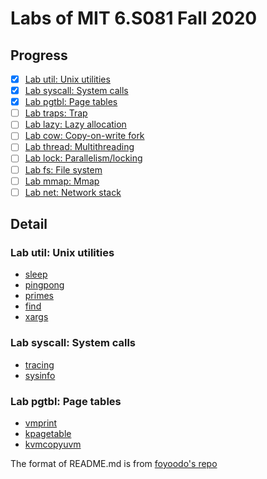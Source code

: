 # Labs of MIT 6.S081 Fall 2020

## Progress

- [x] [Lab util: Unix utilities](https://github.com/YitaoDeng/xv6-labs-2020/tree/util)
- [x] [Lab syscall: System calls](https://github.com/YitaoDeng/xv6-labs-2020/tree/syscall)
- [x] [Lab pgtbl: Page tables](https://github.com/YitaoDeng/xv6-labs-2020/tree/pgtbl)
- [ ] [Lab traps: Trap]()
- [ ] [Lab lazy: Lazy allocation]()
- [ ] [Lab cow: Copy-on-write fork]()
- [ ] [Lab thread: Multithreading]()
- [ ] [Lab lock: Parallelism/locking]()
- [ ] [Lab fs: File system]()
- [ ] [Lab mmap: Mmap]()
- [ ] [Lab net: Network stack]()

## Detail

### Lab util: Unix utilities

- [sleep](https://github.com/YitaoDeng/xv6-labs-2020/commit/e88459dcb1166282e0dd043c8bfb713851bef2cf)
- [pingpong](https://github.com/YitaoDeng/xv6-labs-2020/commit/55a70acfe5af455b3c21f45e8f92de97a0fae185)
- [primes](https://github.com/YitaoDeng/xv6-labs-2020/commit/2b5356afc68059970d12e9c8fd485402832c4973)
- [find](https://github.com/YitaoDeng/xv6-labs-2020/commit/ce5e34a0a42bc540fb302f2278b7584026ab94a8)
- [xargs](https://github.com/YitaoDeng/xv6-labs-2020/commit/c7c24673100ea383423f5b8d2520e5ef49300dde)

### Lab syscall: System calls

- [tracing](https://github.com/YitaoDeng/xv6-labs-2020/commit/6a393f8ea3ceeb9cb7dd45f9836e92641353fd33)
- [sysinfo](https://github.com/YitaoDeng/xv6-labs-2020/commit/3afd3185e32ffd4ae8b46742b8e0d40b575928e8)

### Lab pgtbl: Page tables

- [vmprint](https://github.com/YitaoDeng/xv6-labs-2020/commit/eb12e1481b1cf9ea5a80838a1c9c404dc5f74fe6)
- [kpagetable](https://github.com/YitaoDeng/xv6-labs-2020/commit/9c6dcd7a243c8d3d43b79d25be4455cb808c60f9)
- [kvmcopyuvm](https://github.com/YitaoDeng/xv6-labs-2020/commit/6c62390a325ad8f013b3341d693419b2a7bea62c)

The format of README.md is from [foyoodo's repo](https://github.com/foyoodo/xv6-labs-2020)